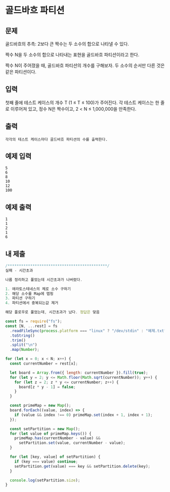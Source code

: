 # 골드바흐 파티션

## 문제

골드바흐의 추측: 2보다 큰 짝수는 두 소수의 합으로 나타낼 수 있다.

짝수 N을 두 소수의 합으로 나타내는 표현을 골드바흐 파티션이라고 한다.

짝수 N이 주어졌을 때, 골드바흐 파티션의 개수를 구해보자. 두 소수의 순서만 다른 것은 같은 파티션이다.

## 입력

첫째 줄에 테스트 케이스의 개수 T (1 ≤ T ≤ 100)가 주어진다. 각 테스트 케이스는 한 줄로 이루어져 있고, 정수 N은 짝수이고, 2 < N ≤ 1,000,000을 만족한다.

## 출력

```
각각의 테스트 케이스마다 골드바흐 파티션의 수를 출력한다.
```

## 예제 입력

```
5
6
8
10
12
100
```

## 예제 출력

```
1
1
2
1
6
```

## 내 제출

```js
/********************************************/
실패 - 시간초과

나름 정리하고 풀었는데 시간초과가 나버렸다.

1. 에라토스테네스의 체로 소수 구하기
2. 해당 소수를 Map에 맵핑
3. 파티션 구하기
4. 파티션에서 중복되는값 제거

해당 플로우로 풀었는데, 시간초과가 났다. 정답은 맞음

const fs = require("fs");
const [N, ...rest] = fs
  .readFileSync(process.platform === "linux" ? "/dev/stdin" : "예제.txt")
  .toString()
  .trim()
  .split("\n")
  .map(Number);

for (let x = 0; x < N; x++) {
  const currentNumber = rest[x];

  let board = Array.from({ length: currentNumber }).fill(true);
  for (let y = 2; y <= Math.floor(Math.sqrt(currentNumber)); y++) {
    for (let z = 2; z * y <= currentNumber; z++) {
      board[z * y - 1] = false;
    }
  }

  const primeMap = new Map();
  board.forEach((value, index) => {
    if (value && index !== 0) primeMap.set(index + 1, index + 1);
  });

  const setPartition = new Map();
  for (let value of primeMap.keys()) {
    primeMap.has(currentNumber - value) &&
      setPartition.set(value, currentNumber - value);
  }

  for (let [key, value] of setPartition) {
    if (key === value) continue;
    setPartition.get(value) === key && setPartition.delete(key);
  }

  console.log(setPartition.size);
}

```
